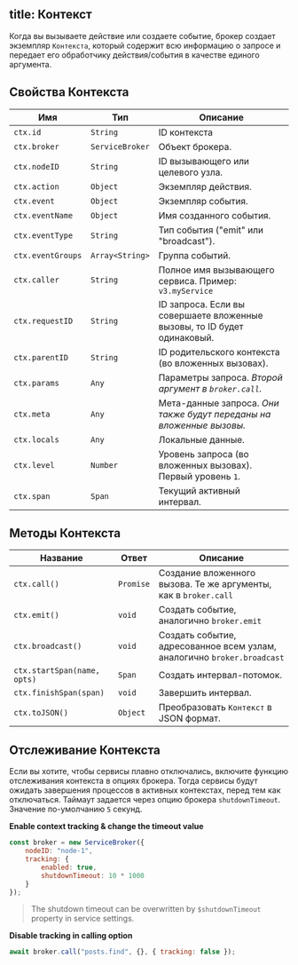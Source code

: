 title: Контекст
---

Когда вы вызываете действие или создаете событие, брокер создает экземпляр `Контекста`, который содержит всю информацию о запросе и передает его обработчику действия/события в качестве единого аргумента.

## Свойства Контекста

| Имя               | Тип                   | Описание                                                                 |
| ----------------- | --------------------- | ------------------------------------------------------------------------ |
| `ctx.id`          | `String`              | ID контекста                                                             |
| `ctx.broker`      | `ServiceBroker`       | Объект брокера.                                                          |
| `ctx.nodeID`      | `String`              | ID вызывающего или целевого узла.                                        |
| `ctx.action`      | `Object`              | Экземпляр действия.                                                      |
| `ctx.event`       | `Object`              | Экземпляр события.                                                       |
| `ctx.eventName`   | `Object`              | Имя созданного события.                                                  |
| `ctx.eventType`   | `String`              | Тип события ("emit" или "broadcast").                                    |
| `ctx.eventGroups` | `Array<String>` | Группа событий.                                                          |
| `ctx.caller`      | `String`              | Полное имя вызывающего сервиса. Пример: `v3.myService`                   |
| `ctx.requestID`   | `String`              | ID запроса. Если вы совершаете вложенные вызовы, то ID будет одинаковый. |
| `ctx.parentID`    | `String`              | ID родительского контекста (во вложенных вызовах).                       |
| `ctx.params`      | `Any`                 | Параметры запроса. *Второй аргумент в `broker.call`.*                    |
| `ctx.meta`        | `Any`                 | Мета-данные запроса. *Они также будут переданы на вложенные вызовы.*     |
| `ctx.locals`      | `Any`                 | Локальные данные.                                                        |
| `ctx.level`       | `Number`              | Уровень запроса (во вложенных вызовах). Первый уровень `1`.              |
| `ctx.span`        | `Span`                | Текущий активный интервал.                                               |

## Методы Контекста

| Название                    | Ответ     | Описание                                                                |
| --------------------------- | --------- | ----------------------------------------------------------------------- |
| `ctx.call()`                | `Promise` | Создание вложенного вызова. Те же аргументы, как в `broker.call`        |
| `ctx.emit()`                | `void`    | Создать событие, аналогично `broker.emit`                               |
| `ctx.broadcast()`           | `void`    | Создать событие, адресованное всем узлам, аналогично `broker.broadcast` |
| `ctx.startSpan(name, opts)` | `Span`    | Создать интервал-потомок.                                               |
| `ctx.finishSpan(span)`      | `void`    | Завершить интервал.                                                     |
| `ctx.toJSON()`              | `Object`  | Преобразовать `Контекст` в JSON формат.                                 |

## Отслеживание Контекста
Если вы хотите, чтобы сервисы плавно отключались, включите функцию отслеживания контекста в опциях брокера. Тогда сервисы будут ожидать завершения процессов в активных контекстах, перед тем как отключаться. Таймаут задается через опцию брокера `shutdownTimeout`. Значение по-умолчанию `5` секунд.

**Enable context tracking & change the timeout value**
```js
const broker = new ServiceBroker({
    nodeID: "node-1",
    tracking: {
        enabled: true,
        shutdownTimeout: 10 * 1000
    }
});
```

> The shutdown timeout can be overwritten by `$shutdownTimeout` property in service settings.

**Disable tracking in calling option**

```js
await broker.call("posts.find", {}, { tracking: false });
```
